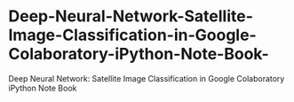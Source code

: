 # Deep-Neural-Network-Satellite-Image-Classification-in-Google-Colaboratory-iPython-Note-Book-
Deep Neural Network: Satellite Image Classification in Google Colaboratory iPython Note Book 
